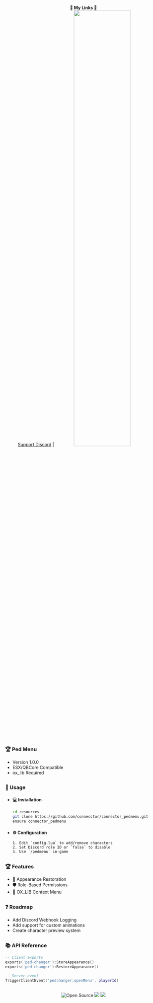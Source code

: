 <p align='center'>
  <b>🔗 My Links 🔗</b><br>  
  <a href="https://discord.gg/cscripts">Support Discord</a> |
  <img src="https://cdn.nfo.lol/ConnectorPFP.jpg" style="width: 60%">
</p>

##

### 🏆 Ped Menu
- Version 1.0.0
- ESX/QBCore Compatible
- ox_lib Required

##

### 🔨 Usage  
- #### 💻 Installation
     ```bash
     cd resources
     git clone https://github.com/connecctor/connector_pedmenu.git
     ensure connector_pedmenu
     ```
- #### ⚙️ Configuration
      1. Edit `config.lua` to add/remove characters
      2. Set Discord role ID or `false` to disable
      3. Use `/pedmenu` in-game

##  

### 🏆 Features
- 🔄 Appearance Restoration
- 🛡️ Role-Based Permissions
- 🎨 OX_LIB Context Menu

##   

### ❓ Roadmap

- Add Discord Webhook Logging 
- Add support for custom animations
- Create character preview system

##

### 📚 API Reference
```lua
-- Client exports
exports('ped-changer'):StoreAppearance()
exports('ped-changer'):RestoreAppearance()

-- Server event
TriggerClientEvent('pedchanger:openMenu', playerId)
```

##

<p align="center"> <img src="https://badges.frapsoft.com/os/v3/open-source.svg?v=103" alt="Open Source"> <img src="https://img.shields.io/badge/Lua-2C2D72?style=flat&logo=lua&logoColor=white"> <img src="https://img.shields.io/badge/FiveM-compatible-green"> </p>

